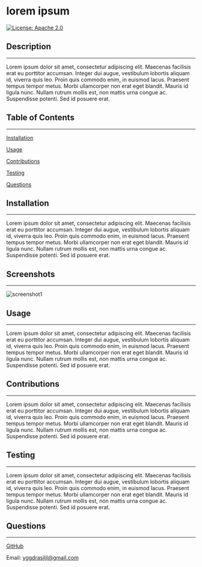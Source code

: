 # lorem ipsum

[![License: Apache 2.0](https://img.shields.io/badge/License-Apache_2.0-blue.svg)](https://opensource.org/licenses/Apache-2.0)
## Description 

---
Lorem ipsum dolor sit amet, consectetur adipiscing elit. Maecenas facilisis erat eu porttitor accumsan. Integer dui augue, vestibulum lobortis aliquam id, viverra quis leo. Proin quis commodo enim, in euismod lacus. Praesent tempus tempor metus. Morbi ullamcorper non erat eget blandit. Mauris id ligula nunc. Nullam rutrum mollis est, non mattis urna congue ac. Suspendisse potenti. Sed id posuere erat.

## Table of Contents 

---
[Installation](#installation)

[Usage](#usage)

[Contributions](#contributions)

[Testing](#testing)

[Questions](#questions)


## Installation 

---
Lorem ipsum dolor sit amet, consectetur adipiscing elit. Maecenas facilisis erat eu porttitor accumsan. Integer dui augue, vestibulum lobortis aliquam id, viverra quis leo. Proin quis commodo enim, in euismod lacus. Praesent tempus tempor metus. Morbi ullamcorper non erat eget blandit. Mauris id ligula nunc. Nullam rutrum mollis est, non mattis urna congue ac. Suspendisse potenti. Sed id posuere erat.

## Screenshots
---
![screenshot1](./path/to/screenshot)

## Usage 

---
Lorem ipsum dolor sit amet, consectetur adipiscing elit. Maecenas facilisis erat eu porttitor accumsan. Integer dui augue, vestibulum lobortis aliquam id, viverra quis leo. Proin quis commodo enim, in euismod lacus. Praesent tempus tempor metus. Morbi ullamcorper non erat eget blandit. Mauris id ligula nunc. Nullam rutrum mollis est, non mattis urna congue ac. Suspendisse potenti. Sed id posuere erat.


## Contributions 

---
Lorem ipsum dolor sit amet, consectetur adipiscing elit. Maecenas facilisis erat eu porttitor accumsan. Integer dui augue, vestibulum lobortis aliquam id, viverra quis leo. Proin quis commodo enim, in euismod lacus. Praesent tempus tempor metus. Morbi ullamcorper non erat eget blandit. Mauris id ligula nunc. Nullam rutrum mollis est, non mattis urna congue ac. Suspendisse potenti. Sed id posuere erat.

## Testing 

---
Lorem ipsum dolor sit amet, consectetur adipiscing elit. Maecenas facilisis erat eu porttitor accumsan. Integer dui augue, vestibulum lobortis aliquam id, viverra quis leo. Proin quis commodo enim, in euismod lacus. Praesent tempus tempor metus. Morbi ullamcorper non erat eget blandit. Mauris id ligula nunc. Nullam rutrum mollis est, non mattis urna congue ac. Suspendisse potenti. Sed id posuere erat.

## Questions 

---
[GitHub](https://github.com/yggdrasiljl/)

Email: yggdrasiljl@gmail.com


